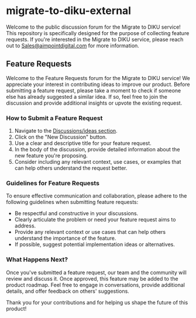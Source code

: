 # migrate-to-diku-external
Welcome to the public discussion forum for the Migrate to DIKU service! This repository is specifically designed for the purpose of collecting feature requests. If you're interested in the Migrate to DIKU service, please reach out to Sales@aimpointdigital.com for more information.

## Feature Requests

Welcome to the Feature Requests forum for the Migrate to DIKU service! We appreciate your interest in contributing ideas to improve our product. Before submitting a feature request, please take a moment to check if someone else has already suggested a similar idea. If so, feel free to join the discussion and provide additional insights or upvote the existing request.

### How to Submit a Feature Request

1. Navigate to the [Discussions/ideas section](https://github.com/APD-Products/migrate-to-diku-external/discussions/categories/ideas).
2. Click on the "New Discussion" button.
3. Use a clear and descriptive title for your feature request.
4. In the body of the discussion, provide detailed information about the new feature you're proposing.
5. Consider including any relevant context, use cases, or examples that can help others understand the request better.

### Guidelines for Feature Requests

To ensure effective communication and collaboration, please adhere to the following guidelines when submitting feature requests:

- Be respectful and constructive in your discussions.
- Clearly articulate the problem or need your feature request aims to address.
- Provide any relevant context or use cases that can help others understand the importance of the feature.
- If possible, suggest potential implementation ideas or alternatives.

### What Happens Next?

Once you've submitted a feature request, our team and the community will review and discuss it. Once approved, this feature may be added to the product roadmap. Feel free to engage in conversations, provide additional details, and offer feedback on others' suggestions.

Thank you for your contributions and for helping us shape the future of this product!
